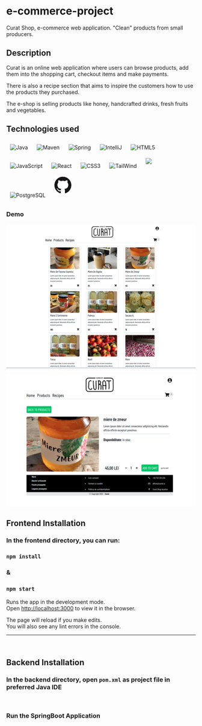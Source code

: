 # e-commerce-project

Curat Shop, e-commerce web application.
"Clean" products from small producers.

## Description

Curat is an online web application where users can browse products, add them into the shopping cart, checkout items and make payments.

There is also a recipe section that aims to inspire the customers how to use the products they purchased.

The e-shop is selling products like honey, handcrafted drinks, fresh fruits and vegetables.

## Technologies used

<div>
<img style="margin: 10px" src="https://img.icons8.com/color/48/000000/java-coffee-cup-logo.png" alt="Java" height="45"/>
<img style="margin: 10px" src="https://i0.wp.com/www.vexevsolutions.com/wp-content/uploads/2018/10/maven-logo-black-on-white.png?ssl=1" alt="Maven" height="45"/>
<img style="margin: 10px" src="https://du0ulnyus7r80.cloudfront.net/wp-content/uploads/2020/02/spring-boot-logo-png-4-transparent.png" alt="Spring" height="45" />
<img style="margin: 10px" src="https://upload.wikimedia.org/wikipedia/commons/thumb/9/9c/IntelliJ_IDEA_Icon.svg/1200px-IntelliJ_IDEA_Icon.svg.png" alt="IntelliJ" height="45"/>
 <img style="margin: 10px" src="https://img.icons8.com/nolan/64/html-5.png" alt="HTML5" height="45" />
 <img style="margin: 10px" src="https://img.icons8.com/color/48/000000/javascript.png" alt="JavaScript" height="45" />
<img style="margin: 10px" src="https://upload.wikimedia.org/wikipedia/commons/thumb/a/a7/React-icon.svg/1280px-React-icon.svg.png" alt="React" height="45"/>
<img style="margin: 10px" src="https://img.icons8.com/color/48/000000/css3.png" alt="CSS3" height="45" />
 <img style="margin: 10px" src="https://miro.medium.com/max/800/1*mUISLg4ghf6QYT_f1-cnlg.png" alt="TailWind" height="45"/>
 <img style="margin: 10px" src="https://images.prismic.io/launchdarkly/ZWQ2YzRhNTItYzg4Ny00NjA0LWI0NzItZWI5Mzg5ZDc3NDIy_visualstudio_code-card.png?auto=compress%2Cformat&rect=0%2C0%2C480%2C240&w=2000&h=1000" height="45"/>
<img style="margin: 10px" src="https://img.icons8.com/color/48/000000/postgreesql.png" alt="PostgreSQL" height="45" />
<img style="margin: 10px" src="https://raw.githubusercontent.com/github/explore/78df643247d429f6cc873026c0622819ad797942/topics/github/github.png" alt="Java" height="45"/>
</div>

### Demo

![e-commerce-project](https://github.com/Dana-Mst/e-commerce-project/blob/development/screenshots/products-page.png)

![e-commerce-project](https://github.com/Dana-Mst/e-commerce-project/blob/master/screenshots/single-product-page.png)

## </div>

## Frontend Installation

### In the frontend directory, you can run:

### `npm install`

### &

### `npm start`

Runs the app in the development mode.\
Open [http://localhost:3000](http://localhost:3000) to view it in the browser.

The page will reload if you make edits.\
You will also see any lint errors in the console.

<hr><br>

## Backend Installation

### In the backend directory, open `pom.xml` as project file in preferred Java IDE

<br>

### Run the SpringBoot Application

<br>
